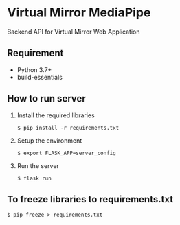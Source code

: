 # Virtual Mirror MediaPipe
Backend API for Virtual Mirror Web Application

## Requirement
- Python 3.7+
- build-essentials

## How to run server

1. Install the required libraries
    ```
    $ pip install -r requirements.txt
    ```

2. Setup the environment
    ```
    $ export FLASK_APP=server_config
    ```

3. Run the server
    ```
    $ flask run
    ```

## To freeze libraries to requirements.txt
```
$ pip freeze > requirements.txt
```